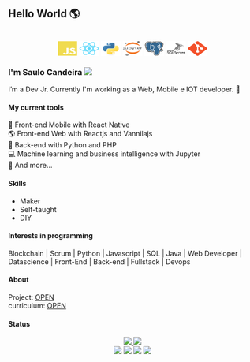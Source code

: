 ## Hello World 🌎
<div style="display: inline_block" align="center"><br>
  <img align="center" alt="Saulo-Js" height="30" width="40" src="https://raw.githubusercontent.com/devicons/devicon/master/icons/javascript/javascript-plain.svg">
  <img align="center" alt="Saulo-React" height="30" width="40" src="https://raw.githubusercontent.com/devicons/devicon/master/icons/react/react-original.svg">
  <img align="center" alt="Saulo-Python" height="30" width="40" src="https://raw.githubusercontent.com/devicons/devicon/master/icons/python/python-original.svg">
  <img align="center" alt="Saulo-Java" height="30" width="40" src="https://raw.githubusercontent.com/devicons/devicon/master/icons/jupyter/jupyter-original-wordmark.svg">
  <img align="center" alt="Saulo-Java" height="30" width="40" src="https://raw.githubusercontent.com/devicons/devicon/master/icons/postgresql/postgresql-original.svg">
  <img align="center" alt="Saulo-Java" height="30" width="40" src="https://raw.githubusercontent.com/devicons/devicon/master/icons/microsoftsqlserver/microsoftsqlserver-plain-wordmark.svg" />
  <img align="center" alt="Saulo-Java" height="30" width="40" src="https://raw.githubusercontent.com/devicons/devicon/master/icons/git/git-original.svg" />
</div>

### I'm Saulo Candeira <img src="https://media.giphy.com/media/hvRJCLFzcasrR4ia7z/giphy.gif" width="30" >

I’m a Dev Jr. Currently I'm working as a Web, Mobile e IOT developer. 🚀

#### My current tools 
📲 Front-end Mobile with React Native  
🌎 Front-end Web with Reactjs and Vannilajs <br/>
📡 Back-end with Python and PHP <br/>
💻 Machine learning and business intelligence with Jupyter <br/>
🧰 And more...  

#### Skills
- Maker
- Self-taught
- DIY

#### Interests in programming
 Blockchain | Scrum | Python | Javascript | SQL | Java | Web Developer | Datascience | Front-End | Back-end | Fullstack | Devops

#### About
Project: [OPEN](https://saulocandeira.github.io/instituto/) <br/>
curriculum: [OPEN](https://www.canva.com/design/DAFM0XAdWa4/kQH0CskQnN_1fW6RiBwadA/edit?utm_content=DAFM0XAdWa4&utm_campaign=designshare&utm_medium=link2&utm_source=sharebutton)  

#### Status 
<div align="center">
  <a href="https://github.com/saulocandeira">
  <img height="180em" src="https://github-readme-stats.vercel.app/api?username=saulocandeira&show_icons=true&theme=dracula&include_all_commits=true&count_private=true"/>
  <img height="180em" src="https://github-readme-stats.vercel.app/api/top-langs/?username=saulocandeira&layout=compact&langs_count=7&theme=dracula"/>
</div>
  
<div align="center"> 
  <a href="https://www.youtube.com/channel/UChP6kSt8gVT92irS_UeoGEw" target="_blank"><img src="https://img.shields.io/badge/YouTube-FF0000?style=for-the-badge&logo=youtube&logoColor=white" target="_blank"></a>
  <a href="https://instagram.com/saulocandeira" target="_blank"><img src="https://img.shields.io/badge/-Instagram-%23E4405F?style=for-the-badge&logo=instagram&logoColor=white" target="_blank"></a>
  <a href = "mailto:saulolsc@gmail.com"><img src="https://img.shields.io/badge/-Gmail-%23333?style=for-the-badge&logo=gmail&logoColor=white" target="_blank"></a>
  <a href="https://www.linkedin.com/in/saulocandeira" target="_blank"><img src="https://img.shields.io/badge/-LinkedIn-%230077B5?style=for-the-badge&logo=linkedin&logoColor=white" target="_blank"></a> 
</div>
 
